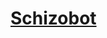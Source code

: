 # [Schizobot](https://discord.com/api/oauth2/authorize?client_id=725041777211342910&permissions=117760&scope=bot)
[](https://img.shields.io/github/v/release/xDeerz/Schizobot?include_prereleases)


